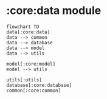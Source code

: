 # :core:data module

```mermaid
flowchart TD
data[:core:data]
data --> common
data --> database
data --> model
data --> utils

model[:core:model]
model --> utils

utils[:utils]
database[:core:database]
common[:core:common]
```